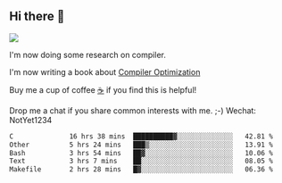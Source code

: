 


<!--
**liusy58/liusy58** is a ✨ _special_ ✨ repository because its `README.md` (this file) appears on your GitHub profile.

Here are some ideas to get you started:

- 🔭 I’m currently working on ...
- 🌱 I’m currently learning ...
- 👯 I’m looking to collaborate on ...
- 🤔 I’m looking for help with ...
- 💬 Ask me about ...
- 📫 How to reach me: ...
- 😄 Pronouns: ...
- ⚡ Fun fact: ...
-->
<!--
![](https://komarev.com/ghpvc/?username=liusy58&color=brightgreen&label=PROFILE+VIEWS)




- 🔭 I’m currently working on my .
- 📫 How to reach me:plz contact me by [email](liusy58@,ail2.sysu.edu.cn) or WeChat(LIUSIYU_58)
- 🏫 I'm an undergraduate in Sun-Yat-sen University majoring in the computer science. Expected to graduate in Spring 2021.
- 👯 I'm now interested in System such as OS, Compiler and Database. 
- 🤔 I’m looking for help with Database System.
-->

## Hi there 👋
![](https://komarev.com/ghpvc/?username=liusy58&color=brightgreen&label=PROFILE+VIEWS)



I'm now doing some research on compiler.

I'm now writing a book about [Compiler Optimization](https://github.com/liusy58/CompilerNotes) 

Buy me a cup of coffee [☕️](https://user-images.githubusercontent.com/45984215/202376581-4837a283-4812-4063-82bc-cc9c3101d3a5.jpg) if you find this is helpful!

Drop me a chat if you share common interests with me. ;-) Wechat: NotYet1234

 <!--START_SECTION:waka-->

```txt
C              16 hrs 38 mins  ██████████▓░░░░░░░░░░░░░░   42.81 %
Other          5 hrs 24 mins   ███▒░░░░░░░░░░░░░░░░░░░░░   13.91 %
Bash           3 hrs 54 mins   ██▓░░░░░░░░░░░░░░░░░░░░░░   10.06 %
Text           3 hrs 7 mins    ██░░░░░░░░░░░░░░░░░░░░░░░   08.05 %
Makefile       2 hrs 28 mins   █▓░░░░░░░░░░░░░░░░░░░░░░░   06.36 %
```

<!--END_SECTION:waka-->
